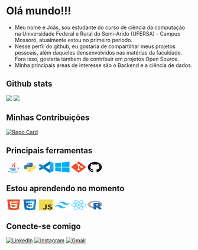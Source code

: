 # Olá mundo!!!
-   Meu nome é Joás, sou estudante do curso de ciência da computação na Universidade Federal e Rural do Semi-Arido (UFERSA) - Campus Mossoró, atualmente estou no primeiro periodo.
-  Nesse perfil do github, eu gostaria de compartilhar meus projetos pessoais, além daqueles densenvolvidos nas matérias da faculdade. Fora isso, gostaria tambem de contribuir em projetos Open Source.
-  Minha principais areas de interesse são o Backend e a ciência de dados.


## Github stats
<div style="display: inline_block">
    <img height="160 em" src="https://github-readme-stats.vercel.app/api?username=joas-barros&theme=transparent&bg_color=000&border_color=30A3DC&show_icons=true&icon_color=30A3DC&title_color=E94D5F&text_color=FFF&hide_title=true">
    <img height="160 em" src="https://github-readme-stats-git-masterrstaa-rickstaa.vercel.app/api/top-langs/?username=joas-barros&layout=compact&bg_color=000&border_color=30A3DC&title_color=E94D5F&text_color=FFF">
</div>


## Minhas Contribuições
[![Repo Card](https://github-readme-stats.vercel.app/api/pin/?username=joas-barros&repo=dio-lab-open-source&bg_color=000&border_color=30A3DC&show_icons=true&icon_color=30A3DC&title_color=E94D5F&text_color=FFF)](https://github.com/joas-barros/dio-lab-open-source)



## Principais ferramentas
<div style="display: inline_block">
    <img align="center" alt="Joas-java" height="30" width="40" src="https://raw.githubusercontent.com/devicons/devicon/master/icons/java/java-original.svg"> 
    <img align="center" alt="Joas-py" height="30" width="40" src="https://raw.githubusercontent.com/devicons/devicon/master/icons/python/python-original.svg">
    <img align="center" alt="Joas-vscode" height="30" width="40" src="https://raw.githubusercontent.com/devicons/devicon/master/icons/vscode/vscode-original.svg"> 
    <img align="center" alt="Joas-windowns" height="30" width="40" src="https://raw.githubusercontent.com/devicons/devicon/master/icons/windows8/windows8-original.svg"> 
    <img align="center" alt="Joas-git" height="30" width="40" src="https://raw.githubusercontent.com/devicons/devicon/master/icons/git/git-original.svg">
    <img align="center" alt="Joas-github" height="30" width="40" src="https://github.com/devicons/devicon/raw/master/icons/github/github-original.svg">
</div>



## Estou aprendendo no momento
<div style="display: inline_block">
    <img align="center" alt="Joas-html" height="30" width="40" src="https://raw.githubusercontent.com/devicons/devicon/master/icons/html5/html5-original.svg">
    <img align="center" alt="Joas-css" height="30" width="40" src="https://github.com/devicons/devicon/raw/master/icons/css3/css3-original.svg">
    <img align="center" alt="Joas-javascript" height="30" width="40" src="https://github.com/devicons/devicon/raw/master/icons/javascript/javascript-original.svg">
    <img align="center" alt="Joas-tailwind" height="30" width="40" src="https://github.com/devicons/devicon/raw/master/icons/tailwindcss/tailwindcss-plain.svg">
    <img align="center" alt="Joas-react" height="30" width="40" src="https://github.com/devicons/devicon/raw/master/icons/react/react-original.svg">
    <img align="center" alt="Joas-r" height="30" width="40" src="https://github.com/devicons/devicon/raw/master/icons/r/r-original.svg">
</div>

## Conecte-se comigo
[![LinkedIn](https://img.shields.io/badge/LinkedIn-000?style=for-the-badge&logo=linkedin&logoColor=0E76A8)](https://www.linkedin.com/in/jo%C3%A1s-barros-907990172/)
[![Instagram](https://img.shields.io/badge/Instagram-000?style=for-the-badge&logo=instagram)](https://www.instagram.com/joasgabriel/)
[![Gmail](https://img.shields.io/badge/Gmail-000?style=for-the-badge&logo=gmail)](joas.sousa@alunos.ufersa.edu.br)
